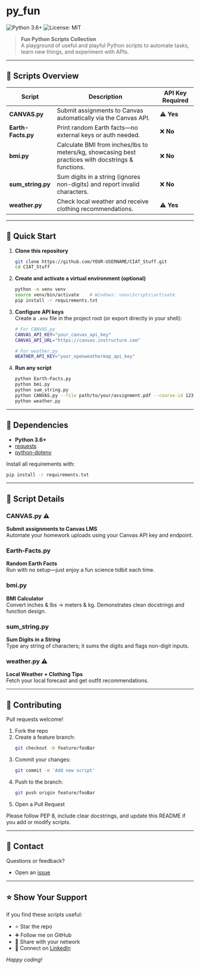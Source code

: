 # py_fun

![Python 3.6+](https://img.shields.io/badge/python-3.6%2B-blue.svg) ![License: MIT](https://img.shields.io/badge/license-MIT-green.svg)

> **Fun Python Scripts Collection**  
> A playground of useful and playful Python scripts to automate tasks, learn new things, and experiment with APIs.

---

## 📂 Scripts Overview

| Script             | Description                                                                                     | API Key Required |
|--------------------|-------------------------------------------------------------------------------------------------|------------------|
| **CANVAS.py**      | Submit assignments to Canvas automatically via the Canvas API.                                  | ⚠️ **Yes**       |
| **Earth-Facts.py** | Print random Earth facts—no external keys or auth needed.                                       | ❌ **No**        |
| **bmi.py**         | Calculate BMI from inches/lbs to meters/kg, showcasing best practices with docstrings & functions.| ❌ **No**        |
| **sum_string.py**  | Sum digits in a string (ignores non-digits) and report invalid characters.                      | ❌ **No**        |
| **weather.py**     | Check local weather and receive clothing recommendations.                                       | ⚠️ **Yes**       |

---

## 🚀 Quick Start

1. **Clone this repository**  
   ```bash
   git clone https://github.com/YOUR-USERNAME/CIAT_Stuff.git
   cd CIAT_Stuff
   ```

2. **Create and activate a virtual environment (optional)**  
   ```bash
   python -m venv venv
   source venv/bin/activate    # Windows: venv\Scripts\activate
   pip install -r requirements.txt
   ```

3. **Configure API keys**  
   Create a `.env` file in the project root (or export directly in your shell):
   ```bash
   # For CANVAS.py
   CANVAS_API_KEY="your_canvas_api_key"
   CANVAS_API_URL="https://canvas.instructure.com"

   # For weather.py
   WEATHER_API_KEY="your_openweathermap_api_key"
   ```

4. **Run any script**  
   ```bash
   python Earth-Facts.py
   python bmi.py
   python sum_string.py
   python CANVAS.py --file path/to/your/assignment.pdf --course-id 12345
   python weather.py
   ```

---

## 🔧 Dependencies

- **Python 3.6+**  
- [requests](https://pypi.org/project/requests/)  
- [python-dotenv](https://pypi.org/project/python-dotenv/)  

Install all requirements with:
```bash
pip install -r requirements.txt
```

---

## 📖 Script Details

### CANVAS.py ⚠️  
**Submit assignments to Canvas LMS**  
Automate your homework uploads using your Canvas API key and endpoint.

### Earth-Facts.py  
**Random Earth Facts**  
Run with no setup—just enjoy a fun science tidbit each time.

### bmi.py  
**BMI Calculator**  
Convert inches & lbs → meters & kg. Demonstrates clean docstrings and function design.

### sum_string.py  
**Sum Digits in a String**  
Type any string of characters; it sums the digits and flags non-digit inputs.

### weather.py ⚠️  
**Local Weather + Clothing Tips**  
Fetch your local forecast and get outfit recommendations.

---

## 📝 Contributing

Pull requests welcome!  
1. Fork the repo  
2. Create a feature branch:  
   ```bash
   git checkout -b feature/fooBar
   ```  
3. Commit your changes:  
   ```bash
   git commit -m 'Add new script'
   ```  
4. Push to the branch:  
   ```bash
   git push origin feature/fooBar
   ```  
5. Open a Pull Request

Please follow PEP 8, include clear docstrings, and update this README if you add or modify scripts.

---

## 📧 Contact

Questions or feedback?  
- Open an [issue](https://github.com/Ethical-Dyl/py_fun/issues/)

---

## ⭐ Show Your Support

If you find these scripts useful:  
- ⭐ Star the repo  
- ➕ Follow me on GitHub  
- 🔄 Share with your network  
- 🔗 Connect on [LinkedIn](https://www.linkedin.com/in/dylan-paynter)  

*Happy coding!*  

